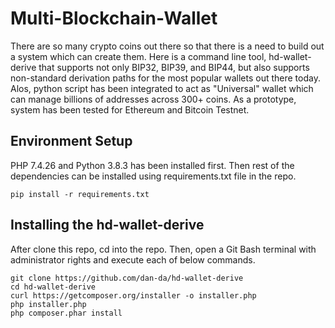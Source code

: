 # Multi-Blockchain-Wallet

There are so many crypto coins out there so that there is a need to build out a system which can create them. Here is a command line tool, hd-wallet-derive that supports not only BIP32, BIP39, and BIP44, but also supports non-standard derivation paths for the most popular wallets out there today. Alos, python script has been integrated to act as "Universal" wallet which can manage billions of addresses across 300+ coins.
As a prototype, system has been tested for Ethereum and Bitcoin Testnet.

## Environment Setup

PHP 7.4.26 and Python 3.8.3 has been installed first. Then rest of the dependencies can be installed using requirements.txt file in the repo.

`pip install -r requirements.txt`

## Installing the hd-wallet-derive

After clone this repo, cd into the repo. Then, open a Git Bash terminal with administrator rights and execute each of below commands.

```
git clone https://github.com/dan-da/hd-wallet-derive
cd hd-wallet-derive
curl https://getcomposer.org/installer -o installer.php
php installer.php
php composer.phar install
```

